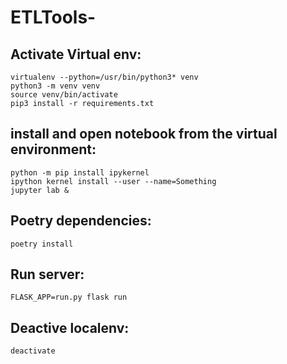 # ETLTools-

## Activate Virtual env:
```
virtualenv --python=/usr/bin/python3* venv
python3 -m venv venv
source venv/bin/activate
pip3 install -r requirements.txt 
```

## install and open notebook from the virtual environment:
```
python -m pip install ipykernel
ipython kernel install --user --name=Something
jupyter lab &
```

## Poetry dependencies:
```
poetry install
```

## Run server:
```
FLASK_APP=run.py flask run
```

## Deactive localenv:
```
deactivate
```